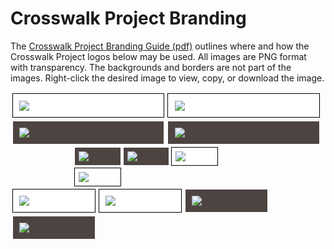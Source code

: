 
<head>
  <base href="/assets/logos/" target="_blank">
</head>

<h1>Crosswalk Project Branding</h1>

<p>The <a href="Crosswalk Branding Guide Nov2015.pdf">Crosswalk Project Branding Guide (pdf)</a> outlines where and how the Crosswalk Project logos below may be used. All images are PNG format with transparency.  The backgrounds and borders are not part of the images. Right-click the desired image to view, copy, or download the image.

<style>
.logo-light {
  border: 1px solid black;
  background-color: white;
}
.logo-dark {
  border: 1px solid white;
  background-color: #4d4442;
}
.logo-circle,
.logo-vert,
.logo-horiz {
  float: left;
  width: 20%;
  padding: 2%;
  margin: 0.5%;
}
.logo-horiz {
  width: 44%;
}
.logo-vert {
  width: 22%;
}
</style>


<div style="margin:0 auto; width:100%;">
  <div class="logo-light logo-horiz">
    <img src="3D_Crosswalk_Horizontal_Dark.png" />
  </div>
  <div class="logo-light logo-horiz">
    <img src="3D_Crosswalk_Horizontal_Flat_Dark.png" />
  </div>
  <div class="logo-dark logo-horiz">
    <img src="3D_Crosswalk_Horizontal_White.png" />
  </div>
  <div class="logo-dark logo-horiz">
    <img src="3D_Crosswalk_Horizontal_Flat_White.png" />
  </div>
</div>
<br clear="both" />

<div style="margin:0 auto; width:60%;">
  <div class="logo-dark logo-circle">
    <img src="3D_Crosswalk Icon_Dark.png" />
  </div>
  <div class="logo-dark logo-circle">
    <img src="3D_Crosswalk Icon_Flat_Dark.png" />
  </div>
  <div class="logo-light logo-circle">
    <img src="3D_Crosswalk Icon_White.png" />
  </div>
  <div class="logo-light logo-circle">
    <img src="3D_Crosswalk Icon_Flat_Light.png" />
  </div>
</div>
<br clear="both" />

<div style="margin:0 auto; width:100%;">
  <div class="logo-light logo-vert">
    <img src="3D_Crosswalk_Vertical_Dark.png" />
  </div>
  <div class="logo-light logo-vert">
    <img src="3D_Crosswalk_Vertical_Flat_Dark.png" />
  </div>
  <div class="logo-dark logo-vert">
    <img src="3D_Crosswalk_Vertical_Light.png" />
  </div>
  <div class="logo-dark logo-vert">
    <img src="3D_Crosswalk_Vertical_Flat_Light.png" />
  </div>
</div>
<br clear="both" />
